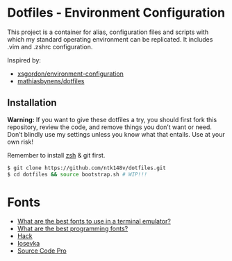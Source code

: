 # Dotfiles - Environment Configuration

This project is a container for alias, configuration files and scripts with
which my standard operating environment can be replicated. It includes .vim
and .zshrc configuration.

Inspired by:
- [xsgordon/environment-configuration](https://github.com/xsgordon/environment-configuration)
- [mathiasbynens/dotfiles](https://github.com/mathiasbynens/dotfiles)

## Installation

**Warning:** If you want to give these dotfiles a try, you should first fork
this repository, review the code, and remove things you don’t want or need.
Don’t blindly use my settings unless you know what that entails. Use at your
own risk!

Remember to install [zsh](https://github.com/zsh-users/zsh) & git first.

```zsh
$ git clone https://github.com/ntk148v/dotfiles.git
$ cd dotfiles && source bootstrap.sh # WIP!!!
```

# Fonts

* [What are the best fonts to use in a terminal emulator?](https://www.slant.co/topics/7014/~fonts-to-use-in-a-terminal-emulator)
* [What are the best programming fonts?](https://www.slant.co/topics/67/~best-programming-fonts)
* [Hack](https://github.com/source-foundry/Hack)
* [Iosevka](https://github.com/be5invis/Iosevka)
* [Source Code Pro](https://github.com/adobe-fonts/source-code-pro)

